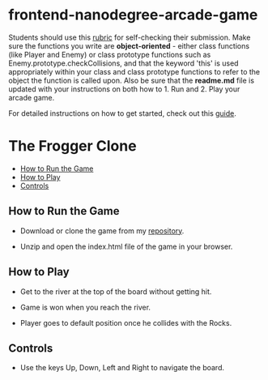 frontend-nanodegree-arcade-game
===============================

Students should use this [rubric](https://review.udacity.com/#!/projects/2696458597/rubric) for self-checking their submission. Make sure the functions you write are **object-oriented** - either class functions (like Player and Enemy) or class prototype functions such as Enemy.prototype.checkCollisions, and that the keyword 'this' is used appropriately within your class and class prototype functions to refer to the object the function is called upon. Also be sure that the **readme.md** file is updated with your instructions on both how to 1. Run and 2. Play your arcade game.

For detailed instructions on how to get started, check out this [guide](https://docs.google.com/document/d/1v01aScPjSWCCWQLIpFqvg3-vXLH2e8_SZQKC8jNO0Dc/pub?embedded=true).


# The Frogger Clone
* [How to Run the Game](#instructions)
* [How to Play](#instructions)
* [Controls](#controls)

## How to Run the Game
* Download or clone the game from my [repository](https://github.com/adonaidigital/arcade-game-clone). 

* Unzip and open the index.html file of the game in your browser.

## How to Play
* Get to the river at the top of the board without getting hit.

* Game is won when you reach the river.

* Player goes to default position once he collides with the Rocks.

## Controls
* Use the keys Up, Down, Left and Right to navigate the board.
